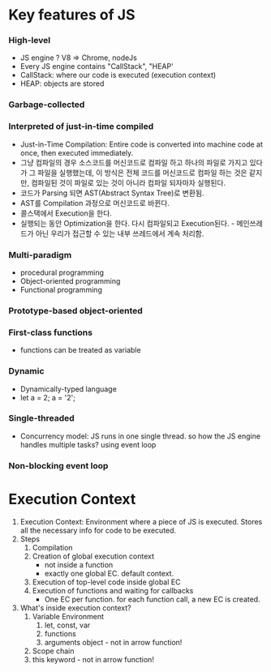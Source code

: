 ﻿# Key features of JS
### High-level
- JS engine ? V8 => Chrome, nodeJs
- Every JS engine contains "CallStack", "HEAP'
- CallStack: where our code is executed (execution context)
- HEAP: objects are stored

### Garbage-collected
### Interpreted of just-in-time compiled
- Just-in-Time Compilation: Entire code is converted into machine code at once, then executed immediately.
- 그냥 컴파일의 경우 소스코드를 머신코드로 컴파일 하고 하나의 파일로 가지고 있다가 그 파일을 실행했는데, 이 방식은 전체 코드를 머신코드로 컴파일 하는
것은 같지만, 컴파일된 것이 파일로 있는 것이 아니라 컴파일 되자마자 실행된다.
- 코드가 Parsing 되면 AST(Abstract Syntax Tree)로 변환됨. 
- AST를 Compilation 과정으로 머신코드로 바뀐다.
- 콜스택에서 Execution을 한다.
- 실행되는 동안 Optimization을 한다. 다시 컴파일되고 Execution된다. - 메인쓰레드가 아닌 우리가 접근할 수 있는 내부 쓰레드에서 계속 처리함.
### Multi-paradigm
- procedural programming
- Object-oriented programming
- Functional programming
### Prototype-based object-oriented
### First-class functions
- functions can be treated as variable
### Dynamic
- Dynamically-typed language 
- let a = 2; a = '2';
### Single-threaded
- Concurrency model: JS runs in one single thread. so how the JS engine handles multiple tasks? using event loop
### Non-blocking event loop

# Execution Context
1. Execution Context: Environment where a piece of JS is executed. Stores all the necessary info for code to be executed.
2. Steps
   1. Compilation
   2. Creation of global execution context
      * not inside a function
      * exactly one global EC. default context.
   3. Execution of top-level code inside global EC
   4. Execution of functions and waiting for callbacks
      * One EC per function. for each function call, a new EC is created.
3. What's inside execution context?
   1. Variable Environment
      1. let, const, var
      2. functions
      3. arguments object - not in arrow function!
   2. Scope chain
   3. this keyword - not in arrow function!
